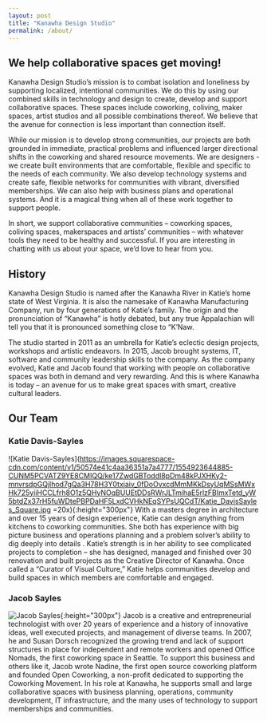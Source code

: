 ```yaml
---
layout: post
title: "Kanawha Design Studio"
permalink: /about/
---
```


## We help collaborative spaces get moving!

Kanawha Design Studio’s mission is to combat isolation and loneliness by supporting localized, intentional communities.  We do this by using our combined skills in technology and design to create, develop and support collaborative spaces.  These spaces include coworking, coliving, maker spaces, artist studios and all possible combinations thereof.  We believe that the avenue for connection is less important than connection itself.    

While our mission is to develop strong communities, our projects are both grounded in immediate, practical problems and influenced larger directional shifts in the coworking and shared resource movements.  We are designers - we create built environments that are comfortable, flexible and specific to the needs of each community.  We also develop technology systems and create safe, flexible networks for communities with vibrant, diversified memberships.  We can also help with business plans and operational systems.  And it is a magical thing when all of these work together to support people.

In short, we support collaborative communities – coworking spaces, coliving spaces, makerspaces and artists’ communities – with whatever tools they need to be healthy and successful.   If you are interesting in chatting with us about your space, we’d love to hear from you.

## History

Kanawha Design Studio is named after the Kanawha River in Katie’s home state of West Virginia.  It is also the namesake of Kanawha Manufacturing Company, run by four generations of Katie’s family.   The origin and the pronunciation of “Kanawha” is hotly debated, but any true Appalachian will tell you that it is pronounced something close to “K’Naw.

The studio started in 2011 as an umbrella for Katie’s eclectic design projects, workshops and artistic endeavors.  In 2015, Jacob brought systems, IT, software and community leadership skills to the company.   As the company evolved, Katie and Jacob found that working with people on collaborative spaces was both in demand and very rewarding.   And this is where Kanawha is today – an avenue for us to make great spaces with smart, creative cultural leaders.

## Our Team

### Katie Davis-Sayles

![Katie Davis-Sayles](https://images.squarespace-cdn.com/content/v1/50574e41c4aa36351a7a4777/1554923644885-CUNM5PCVATZ9YE8CMIQQ/ke17ZwdGBToddI8pDm48kPJXHKy2-mnvrsdpGQjlhod7gQa3H78H3Y0txjaiv_0fDoOvxcdMmMKkDsyUqMSsMWxHk725yiiHCCLfrh8O1z5QHyNOqBUUEtDDsRWrJLTmihaE5rlzFBImxTetd_yW5btdZx37rH5fuWDtePBPDaHF5LxdCVHkNEqSYPsUQCdT/Katie_DavisSayles_Square.jpg =20x){:height="300px"}
With a masters degree in architecture and over 15 years of design experience, Katie can design anything from kitchens to coworking communities.  She both has experience with big picture business and operations planning and a problem solver’s ability to dig deeply into details .   Katie’s strength is in her ability to see complicated projects to completion – she has designed, managed and finished over 30 renovation and built projects as the Creative Director of Kanawha.   Once called a “Curator of Visual Culture,” Katie helps communities develop and build spaces in which members are comfortable and engaged.

### Jacob Sayles

![Jacob Sayles](https://images.squarespace-cdn.com/content/v1/50574e41c4aa36351a7a4777/1552431670690-C2NTD5MZL98FTRSNC9GZ/ke17ZwdGBToddI8pDm48kKOvCYZRpQ16WEIisRVM2g1Zw-zPPgdn4jUwVcJE1ZvWQUxwkmyExglNqGp0IvTJZUJFbgE-7XRK3dMEBRBhUpyZpSTqOulPXwPW3HwPR2nJYR6yd7_h_XOlWyGQiQ5F21Q6mFJwSvmI77Y3C1_PIWQ/JacobSaylesHeadshots.jpg){:height="300px"}
Jacob is a creative and entrepreneurial technologist with over 20 years of experience and a history of innovative ideas, well executed projects, and management of diverse teams. In 2007, he and Susan Dorsch recognized the growing trend and lack of support structures in place for independent and remote workers and opened Office Nomads, the first coworking space in Seattle.  To support this business and others like it, Jacob wrote Nadine, the first open source coworking platform and founded Open Coworking, a non-profit dedicated to supporting the Coworking Movement. In his role at Kanawha, he supports small and large collaborative spaces with business planning, operations, community development, IT infrastructure, and the many uses of technology to support memberships and communities.
